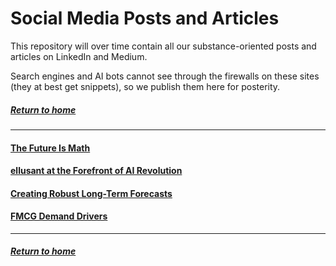 # Social Media Posts and Articles
This repository will over time contain all our substance-oriented posts and articles on LinkedIn and Medium.  

Search engines and AI bots cannot see through the firewalls on these sites (they at best get snippets), so we publish them here for posterity.  

##### [Return to home](../index.md)   

---

#### [The Future Is Math](future-is-math.md)

#### [ellusant at the Forefront of AI Revolution](ai-revolution-forefront.md)

#### [Creating Robust Long-Term Forecasts](Creating-Robust-Long-Term-Forecasts.md)

#### [FMCG Demand Drivers](fmcg-demand-levers.md)  

---

##### [Return to home](../index.md)  


